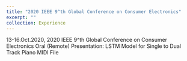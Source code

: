 ```yaml
---
title: "2020 IEEE 9^th Global Conference on Consumer Electronics"
excerpt: ""
collection: Experience
---
```

13-16.Oct.2020, 2020 IEEE 9^th Global Conference on Consumer Electronics
Oral (Remote) Presentation: LSTM Model for Single to Dual Track Piano MIDI File
